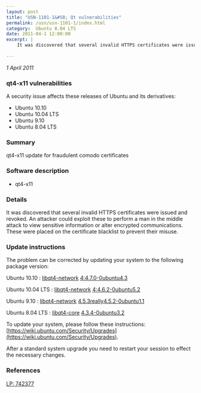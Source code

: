 ```yaml
---
layout: post
title: "USN-1101-1&#58; Qt vulnerabilities"
permalink: /usn/usn-1101-1/index.html
category:  Ubuntu 8.04 LTS
date: 2011-04-1 12:00:00
excerpt: |
    It was discovered that several invalid HTTPS certificates were issued and revoked. An attacker could exploit these to perform a man in the middle attack to view sensitive information or alter encrypted communications. These were placed on the certificate blacklist to prevent their misuse. 
    
--- 
```

 
 

*1 April 2011*

### qt4-x11 vulnerabilities

A security issue affects these releases of Ubuntu and its derivatives:

* Ubuntu 10.10
* Ubuntu 10.04 LTS
* Ubuntu 9.10
* Ubuntu 8.04 LTS

### Summary

qt4-x11 update for fraudulent comodo certificates 

### Software description

* qt4-x11 

### Details

It was discovered that several invalid HTTPS certificates were issued and revoked. An attacker could exploit these to perform a man in the middle attack to view sensitive information or alter encrypted communications. These were placed on the certificate blacklist to prevent their misuse. 

### Update instructions

The problem can be corrected by updating your system to the following package version:

Ubuntu 10.10
 : [libqt4-network](https://launchpad.net/ubuntu/+source/qt4-x11) <span> [4:4.7.0-0ubuntu4.3](https://launchpad.net/ubuntu/+source/qt4-x11/4:4.7.0-0ubuntu4.3) </span> 

Ubuntu 10.04 LTS
 : [libqt4-network](https://launchpad.net/ubuntu/+source/qt4-x11) <span> [4:4.6.2-0ubuntu5.2](https://launchpad.net/ubuntu/+source/qt4-x11/4:4.6.2-0ubuntu5.2) </span> 

Ubuntu 9.10
 : [libqt4-network](https://launchpad.net/ubuntu/+source/qt4-x11) <span> [4.5.3really4.5.2-0ubuntu1.1](https://launchpad.net/ubuntu/+source/qt4-x11/4.5.3really4.5.2-0ubuntu1.1) </span> 

Ubuntu 8.04 LTS
 : [libqt4-core](https://launchpad.net/ubuntu/+source/qt4-x11) <span> [4.3.4-0ubuntu3.2](https://launchpad.net/ubuntu/+source/qt4-x11/4.3.4-0ubuntu3.2) </span> 

To update your system, please follow these instructions: [https://wiki.ubuntu.com/Security/Upgrades](https://wiki.ubuntu.com/Security/Upgrades).

After a standard system upgrade you need to restart your session to effect the necessary changes. 

### References

 
 [LP: 742377](https://launchpad.net/bugs/742377)
 


